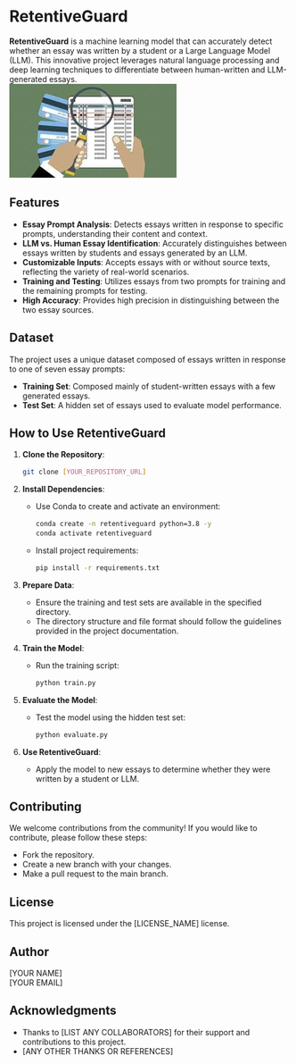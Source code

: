 
# RetentiveGuard

**RetentiveGuard** is a machine learning model that can accurately detect whether an essay was written by a student or a Large Language Model (LLM). This innovative project leverages natural language processing and deep learning techniques to differentiate between human-written and LLM-generated essays.
<br>
![](image.jpeg)
## Features

- **Essay Prompt Analysis**: Detects essays written in response to specific prompts, understanding their content and context.
- **LLM vs. Human Essay Identification**: Accurately distinguishes between essays written by students and essays generated by an LLM.
- **Customizable Inputs**: Accepts essays with or without source texts, reflecting the variety of real-world scenarios.
- **Training and Testing**: Utilizes essays from two prompts for training and the remaining prompts for testing.
- **High Accuracy**: Provides high precision in distinguishing between the two essay sources.

## Dataset

The project uses a unique dataset composed of essays written in response to one of seven essay prompts:

- **Training Set**: Composed mainly of student-written essays with a few generated essays.
- **Test Set**: A hidden set of essays used to evaluate model performance.

## How to Use RetentiveGuard

1. **Clone the Repository**:
    ```bash
    git clone [YOUR_REPOSITORY_URL]
    ```

2. **Install Dependencies**:
    - Use Conda to create and activate an environment:
        ```bash
        conda create -n retentiveguard python=3.8 -y
        conda activate retentiveguard
        ```
    - Install project requirements:
        ```bash
        pip install -r requirements.txt
        ```

3. **Prepare Data**:
    - Ensure the training and test sets are available in the specified directory.
    - The directory structure and file format should follow the guidelines provided in the project documentation.

4. **Train the Model**:
    - Run the training script:
        ```bash
        python train.py
        ```

5. **Evaluate the Model**:
    - Test the model using the hidden test set:
        ```bash
        python evaluate.py
        ```

6. **Use RetentiveGuard**:
    - Apply the model to new essays to determine whether they were written by a student or LLM.

## Contributing

We welcome contributions from the community! If you would like to contribute, please follow these steps:

- Fork the repository.
- Create a new branch with your changes.
- Make a pull request to the main branch.

## License

This project is licensed under the [LICENSE_NAME] license.

## Author

[YOUR NAME]  
[YOUR EMAIL]

## Acknowledgments

- Thanks to [LIST ANY COLLABORATORS] for their support and contributions to this project.
- [ANY OTHER THANKS OR REFERENCES]

